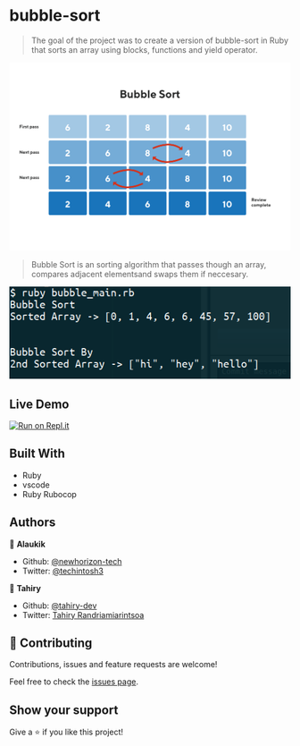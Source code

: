 # bubble-sort

> The goal of the project was to create a version of bubble-sort in Ruby that sorts an array using blocks, functions and yield operator.

![bubble_sort](./img/bubble_sort.png)  

>Bubble Sort is an sorting algorithm that passes though an array, compares adjacent elementsand swaps them if neccesary.

![screenshot](./img/screenshot.png)  

## Live Demo

[![Run on Repl.it](https://repl.it/badge/github/tahiry-dev/bubble-sort)](https://repl.it/github/tahiry-dev/bubble-sort)

## Built With

- Ruby
- vscode
- Ruby Rubocop

## Authors

👤 **Alaukik**

- Github: [@newhorizon-tech](https://github.com/newhorizon-tech)
- Twitter: [@techintosh3](https://twitter.com/techintosh3)

👤 **Tahiry**

- Github: [@tahiry-dev](https://github.com/tahiry-dev)
- Twitter: [Tahiry Randriamiarintsoa](https://www.linkedin.com/in/tahiry-randriamiarintsoa-2276831b1/)

## 🤝 Contributing

Contributions, issues and feature requests are welcome!

Feel free to check the [issues page](https://github.com/tahiry-dev/bubble-sort/issues).

## Show your support

Give a ⭐️ if you like this project!
